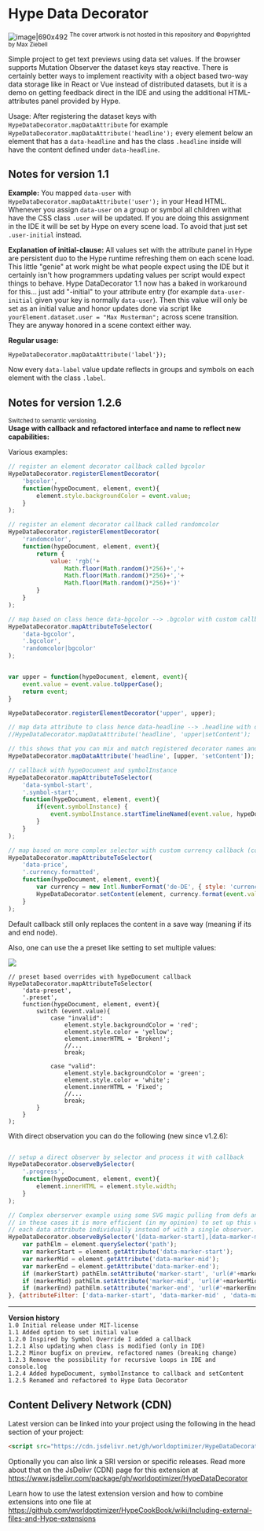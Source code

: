 # Hype Data Decorator

![image|690x492](https://playground.maxziebell.de/Hype/DataDecorator/HypeDataDecorator.jpg)
<sup>The cover artwork is not hosted in this repository and &copy;opyrighted by Max Ziebell</sup>

Simple project to get text previews using data set values. If the browser supports Mutation Observer the dataset keys stay reactive. There is certainly better ways to implement reactivity with a object based two-way data storage like in React or Vue instead of distributed datasets, but it is a demo on getting feedback direct in the IDE and using the additional HTML-attributes panel provided by Hype.

Usage: After registering the dataset keys with `HypeDataDecorator.mapDataAttribute` for example `HypeDataDecorator.mapDataAttribute('headline');` every element below an element that has a `data-headline` and has the class `.headline` inside will have the content defined under `data-headline`.


Notes for version 1.1
---

**Example:** You mapped `data-user` with `HypeDataDecorator.mapDataAttribute('user');` in your Head HTML. Whenever you assign `data-user` on a group or symbol all children withat have the CSS class `.user` will be updated. If you are doing this assignment in the IDE it will be set by Hype on every scene load. To avoid that just set `.user-initial` instead.

**Explanation of initial-clause:** All values set with the attribute panel in Hype are persistent duo to the Hype runtime refreshing them on each scene load.  This little "genie" at work might be what people expect using the IDE but it certainly isn't how programmers updating values per script would expect things to behave. Hype DataDecorator 1.1 now has a baked in workaround for this… just add "-initial" to your attribute entry (for example `data-user-initial` given your key is normally `data-user`). Then this value will only be set as an initial value and honor updates done via script like `yourElement.dataset.user = "Max Musterman";` across scene transition. They are anyway honored in a scene context either way.

**Regular usage:**
```
HypeDataDecorator.mapDataAttribute('label'});
```
Now every `data-label` value update reflects in groups and symbols on each element with the class `.label`.

Notes for version 1.2.6 
---
<sup>Switched to semantic versioning.</sup>  
**Usage with callback and refactored interface and name to reflect new capabilities:** 

Various examples:

```javascript 
// register an element decorator callback called bgcolor
HypeDataDecorator.registerElementDecorator(
	'bgcolor', 
	function(hypeDocument, element, event){
		element.style.backgroundColor = event.value;
	}
);

// register an element decorator callback called randomcolor
HypeDataDecorator.registerElementDecorator(
	'randomcolor',
	function(hypeDocument, element, event){
		return {
			value: 'rgb('+
				Math.floor(Math.random()*256)+','+
				Math.floor(Math.random()*256)+','+
				Math.floor(Math.random()*256)+')'
		}
	}
);

// map based on class hence data-bgcolor --> .bgcolor with custom callback
HypeDataDecorator.mapAttributeToSelector(
	'data-bgcolor', 
	'.bgcolor', 
	'randomcolor|bgcolor'
);


var upper = function(hypeDocument, element, event){
	event.value = event.value.toUpperCase();
	return event;
}

HypeDataDecorator.registerElementDecorator('upper', upper);

// map data attribute to class hence data-headline --> .headline with default custom decorators by string joind by pipe symbol
//HypeDataDecorator.mapDataAttribute('headline', 'upper|setContent');

// this shows that you can mix and match registered decorator names and direct functions using an array
HypeDataDecorator.mapDataAttribute('headline', [upper, 'setContent']);

// callback with hypeDocument and symbolInstance
HypeDataDecorator.mapAttributeToSelector(
	'data-symbol-start', 
	'.symbol-start', 
	function(hypeDocument, element, event){
		if(event.symbolInstance) {
			event.symbolInstance.startTimelineNamed(event.value, hypeDocument.kDirectionForward);
		}
	}
);

// map based on more complex selector with custom currency callback (could use other dataset node for currency instead of de-DE)
HypeDataDecorator.mapAttributeToSelector(
	'data-price', 
	'.currency.formatted', 
	function(hypeDocument, element, event){
		var currency = new Intl.NumberFormat('de-DE', { style: 'currency', currency: 'EUR' });
		HypeDataDecorator.setContent(element, currency.format(event.value)); 
	}
);

```

Default callback still only replaces the content in a save way (meaning if its and end node).

Also, one can use the a preset like setting to set multiple values:

![](https://forums.tumult.com/uploads/db2156/original/3X/9/6/96edabcaca7c2c57eabfff4acfb7da559a526d21.gif)

```
// preset based overrides with hypeDocument callback
HypeDataDecorator.mapAttributeToSelector(
	'data-preset',
	'.preset', 
	function(hypeDocument, element, event){
		switch (event.value){
			case "invalid":
				element.style.backgroundColor = 'red';
				element.style.color = 'yellow';
				element.innerHTML = 'Broken!';
				//...
				break;
	
			case "valid":
				element.style.backgroundColor = 'green';
				element.style.color = 'white';
				element.innerHTML = 'Fixed';
				//...
				break;
		}
	}
);
```

With direct observation you can do the following (new since v1.2.6):

```javascript

// setup a direct observer by selector and process it with callback
HypeDataDecorator.observeBySelector(
	'.progress', 
	function(hypeDocument, element, event){
		element.innerHTML = element.style.width;
	}
);

// Complex oberserver example using some SVG magic pulling from defs and setting up multiple data attributes
// in these cases it is more efficient (in my opinion) to set up this way but you can always also observer
// each data attribute individually instead of with a single observer.
HypeDataDecorator.observeBySelector('[data-marker-start],[data-marker-mid],[data-marker-end]', function(hypeDocument, element, event){
	var pathElm = element.querySelector('path');
	var markerStart = element.getAttribute('data-marker-start');
	var markerMid = element.getAttribute('data-marker-mid');
	var markerEnd = element.getAttribute('data-marker-end');
	if (markerStart) pathElm.setAttribute('marker-start', 'url(#'+markerStart+')');
	if (markerMid) pathElm.setAttribute('marker-mid', 'url(#'+markerMid+')');
	if (markerEnd) pathElm.setAttribute('marker-end', 'url(#'+markerEnd+')');
}, {attributeFilter: ['data-marker-start', 'data-marker-mid' , 'data-marker-end']});		

```

---

**Version history**\
`1.0 Initial release under MIT-license`\
`1.1 Added option to set initial value`\
`1.2.0 Inspired by Symbol Override I added a callback`\
`1.2.1 Also updating when class is modified (only in IDE)`\
`1.2.2 Minor bugfix on preview, refactored names (breaking change)`\
`1.2.3 Remove the possibility for recursive loops in IDE and console.log`\
`1.2.4 Added hypeDocument, symbolInstance to callback and setContent`\
`1.2.5 Renamed and refactored to Hype Data Decorator`

Content Delivery Network (CDN)
--
Latest version can be linked into your project using the following in the head section of your project:
```html
<script src="https://cdn.jsdelivr.net/gh/worldoptimizer/HypeDataDecorator/HypeDataDecorator.min.js"></script>
```

Optionally you can also link a SRI version or specific releases. 
Read more about that on the JsDelivr (CDN) page for this extension at https://www.jsdelivr.com/package/gh/worldoptimizer/HypeDataDecorator

Learn how to use the latest extension version and how to combine extensions into one file at
https://github.com/worldoptimizer/HypeCookBook/wiki/Including-external-files-and-Hype-extensions
